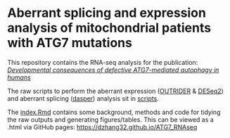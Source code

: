 # Aberrant splicing and expression analysis of mitochondrial patients with ATG7 mutations 

This repository contains the RNA-seq analysis for the publication: *[Developmental consequences of defective ATG7-mediated autophagy in humans](https://www.nejm.org/doi/full/10.1056/NEJMoa1915722)*

The raw scripts to perform the aberrant expression ([OUTRIDER](https://www.bioconductor.org/packages/release/bioc/html/OUTRIDER.html) & [DESeq2](https://www.bioconductor.org/packages/release/bioc/html/DESeq2.html)) and aberrant splicing ([dasper](https://bioconductor.org/packages/devel/bioc/html/dasper.html#archives)) analysis sit in [scripts](scripts). 

The [index.Rmd](index.Rmd) contains some background, methods and code for tidying the raw outputs and generating figures/tables. This can be viewed as a .html via GitHub pages: https://dzhang32.github.io/ATG7_RNAseq

